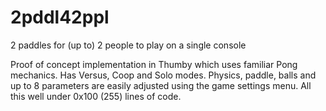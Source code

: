 # 2pddl42ppl
2 paddles for (up to) 2 people to play on a single console

Proof of concept implementation in Thumby which uses familiar Pong mechanics. Has Versus, Coop and Solo modes. Physics, paddle, balls and up to 8 parameters are easily adjusted using the game settings menu. All this well under 0x100 (255) lines of code.
